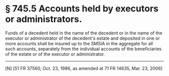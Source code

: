 # § 745.5   Accounts held by executors or administrators.

Funds of a decedent held in the name of the decedent or in the name of the executor or administrator of the decedent's estate and deposited in one or more accounts shall be insured up to the SMSIA in the aggregate for all such accounts, separately from the individual accounts of the beneficiaries of the estate or of the executor or administrator. 



---

[N] [51 FR 37560, Oct. 23, 1986, as amended at 71 FR 14635, Mar. 23, 2006]




